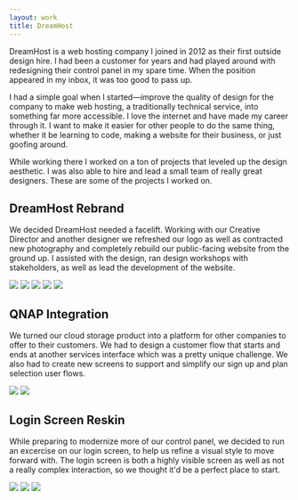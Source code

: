 ```yaml
---
layout: work
title: DreamHost
---
```


DreamHost is a web hosting company I joined in 2012 as their first outside design hire. I had been a customer for years and had played around with redesigning their control panel in my spare time. When the position appeared in my inbox, it was too good to pass up.

I had a simple goal when I started&mdash;improve the quality of design for the company to make web hosting, a traditionally technical service, into something far more accessible. I love the internet and have made my career through it. I want to make it easier for other people to do the same thing, whether it be learning to code, making a website for their business, or just goofing around.

While working there I worked on a ton of projects that leveled up the design aesthetic. I was also able to hire and lead a small team of really great designers. These are some of the projects I worked on.


<div class="section section-inner">
	<h2 class="section-title">DreamHost Rebrand</h2>
	<p>We decided DreamHost needed a facelift. Working with our Creative Director and another designer we refreshed our logo as well as contracted new photography and completely rebuild our public-facing website from the ground up. I assisted with the design, ran design workshops with stakeholders, as well as lead the development of the website.</p>
	<img src="logo.sketches.jpg">
	<img src="logo.options.png">
	<img src="logo.style-tiles.png">
	<img src="logo.website-mock.png">
	<img src="homepage.gif">
</div>

<div class="section section-inner">
	<h2 class="section-title">QNAP Integration</h2>
	<p>We turned our cloud storage product into a platform for other companies to offer to their customers. We had to design a customer flow that starts and ends at another services interface which was a pretty unique challenge. We also had to create new screens to support and simplify our sign up and plan selection user flows.</p>
	<img src="qnap.flow.png">
	<img src="qnap.plans.png">
</div>

<div class="section section-inner">
	<h2 class="section-title">Login Screen Reskin</h2>
	<p>While preparing to modernize more of our control panel, we decided to run an excercise on our login screen, to help us refine a visual style to move forward with. The login screen is both a highly visible screen as well as not a really complex interaction, so we thought it'd be a perfect place to start.</p>
	<img src="login.original.png">
	<img src="login.variations.gif">
	<img src="login.final.png">
</div>
